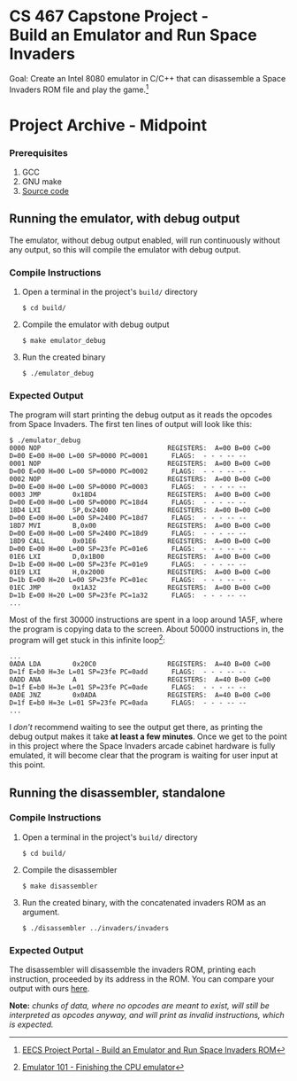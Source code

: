 # CS 467 Capstone Project - <br> Build an Emulator and Run Space Invaders

Goal: Create an Intel 8080 emulator in C/C++ that can disassemble a Space Invaders ROM file and play the game.[^1]

# Project Archive - Midpoint

### Prerequisites

1. GCC
2. GNU make
3. [Source code](https://github.com/jackgallivan/8080-emulator-space-invaders/releases/tag/v0.1)

## Running the emulator, with debug output

The emulator, without debug output enabled, will run continuously without any output, so this will compile the emulator with debug output. 

### Compile Instructions

1. Open a terminal in the project's `build/` directory

   ```
   $ cd build/
   ```

2. Compile the emulator with debug output

   ```
   $ make emulator_debug
   ```

3. Run the created binary

   ```
   $ ./emulator_debug
   ```

### Expected Output

The program will start printing the debug output as it reads the opcodes from Space Invaders. The first ten lines of output will look like this:

```
$ ./emulator_debug
0000 NOP                                REGISTERS:  A=00 B=00 C=00 D=00 E=00 H=00 L=00 SP=0000 PC=0001      FLAGS:  - - - -- --
0001 NOP                                REGISTERS:  A=00 B=00 C=00 D=00 E=00 H=00 L=00 SP=0000 PC=0002      FLAGS:  - - - -- --
0002 NOP                                REGISTERS:  A=00 B=00 C=00 D=00 E=00 H=00 L=00 SP=0000 PC=0003      FLAGS:  - - - -- --
0003 JMP        0x18D4                  REGISTERS:  A=00 B=00 C=00 D=00 E=00 H=00 L=00 SP=0000 PC=18d4      FLAGS:  - - - -- --
18D4 LXI        SP,0x2400               REGISTERS:  A=00 B=00 C=00 D=00 E=00 H=00 L=00 SP=2400 PC=18d7      FLAGS:  - - - -- --
18D7 MVI        B,0x00                  REGISTERS:  A=00 B=00 C=00 D=00 E=00 H=00 L=00 SP=2400 PC=18d9      FLAGS:  - - - -- --
18D9 CALL       0x01E6                  REGISTERS:  A=00 B=00 C=00 D=00 E=00 H=00 L=00 SP=23fe PC=01e6      FLAGS:  - - - -- --
01E6 LXI        D,0x1B00                REGISTERS:  A=00 B=00 C=00 D=1b E=00 H=00 L=00 SP=23fe PC=01e9      FLAGS:  - - - -- --
01E9 LXI        H,0x2000                REGISTERS:  A=00 B=00 C=00 D=1b E=00 H=20 L=00 SP=23fe PC=01ec      FLAGS:  - - - -- --
01EC JMP        0x1A32                  REGISTERS:  A=00 B=00 C=00 D=1b E=00 H=20 L=00 SP=23fe PC=1a32      FLAGS:  - - - -- --
...
```

Most of the first 30000 instructions are spent in a loop around 1A5F, where the program is copying data to the screen. About 50000 instructions in, the program will get stuck in this infinite loop[^2]:

```
...
0ADA LDA        0x20C0                  REGISTERS:  A=40 B=00 C=00 D=1f E=b0 H=3e L=01 SP=23fe PC=0add      FLAGS:  - - - -- --
0ADD ANA        A                       REGISTERS:  A=40 B=00 C=00 D=1f E=b0 H=3e L=01 SP=23fe PC=0ade      FLAGS:  - - - -- --
0ADE JNZ        0x0ADA                  REGISTERS:  A=40 B=00 C=00 D=1f E=b0 H=3e L=01 SP=23fe PC=0ada      FLAGS:  - - - -- --
...
```

I *don't* recommend waiting to see the output get there, as printing the debug output makes it take **at least a few minutes**. Once we get to the point in this project where the Space Invaders arcade cabinet hardware is fully emulated, it will become clear that the program is waiting for user input at this point.

## Running the disassembler, standalone

### Compile Instructions

1. Open a terminal in the project's `build/` directory

   ```
   $ cd build/
   ```

2. Compile the disassembler

   ```
   $ make disassembler
   ```

3. Run the created binary, with the concatenated invaders ROM as an argument.

   ```
   $ ./disassembler ../invaders/invaders
   ```

### Expected Output

The disassembler will disassemble the invaders ROM, printing each instruction, proceeded by its address in the ROM. You can compare your output with ours [here](invaders/invaders-disassembled.txt).

**Note:** *chunks of data, where no opcodes are meant to exist, will still be interpreted as opcodes anyway, and will print as invalid instructions, which is expected.*

[^1]: [EECS Project Portal - Build an Emulator and Run Space Invaders ROM](https://eecs.oregonstate.edu/capstone/submission/pages/viewSingleProject.php?id=UTiao6aM3hcgDDJu)

[^2]: [Emulator 101 - Finishing the CPU emulator](http://www.emulator101.com/finishing-the-cpu-emulator.html)
